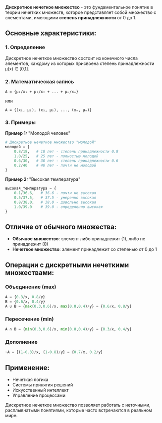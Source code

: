 **Дискретное нечеткое множество** - это фундаментальное понятие в теории нечетких множеств, которое представляет собой множество с элементами, имеющими **степень принадлежности** от 0 до 1.

## Основные характеристики:

### 1. Определение
Дискретное нечеткое множество состоит из конечного числа элементов, каждому из которых присвоена степень принадлежности μ(x) ∈ [0,1].

### 2. Математическая запись
```
A = {μ₁/x₁ + μ₂/x₂ + ... + μₙ/xₙ}
```
или
```
A = {(x₁, μ₁), (x₂, μ₂), ..., (xₙ, μₙ)}
```

### 3. Примеры

**Пример 1:** "Молодой человек"
```python
# Дискретное нечеткое множество "молодой"
молодой = {
    0.8/18,   # 18 лет - степень принадлежности 0.8
    1.0/25,   # 25 лет - полностью молодой
    0.6/30,   # 30 лет - степень принадлежности 0.6
    0.2/40    # 40 лет - почти не молодой
}
```

**Пример 2:** "Высокая температура"
```python
высокая_температура = {
    0.1/36.6,   # 36.6 - почти не высокая
    0.5/37.5,   # 37.5 - умеренно высокая
    0.8/38.0,   # 38.0 - довольно высокая
    1.0/39.0    # 39.0 - определенно высокая
}
```

## Отличие от обычного множества:

- **Обычное множество**: элемент либо принадлежит (1), либо не принадлежит (0)
- **Нечеткое множество**: элемент принадлежит со степенью от 0 до 1

## Операции с дискретными нечеткими множествами:

### Объединение (max)
```python
A = {0.3/x, 0.8/y}
B = {0.6/x, 0.4/y}
A ∪ B = {max(0.3,0.6)/x, max(0.8,0.4)/y} = {0.6/x, 0.8/y}
```

### Пересечение (min)
```python
A ∩ B = {min(0.3,0.6)/x, min(0.8,0.4)/y} = {0.3/x, 0.4/y}
```

### Дополнение
```python
¬A = {(1-0.3)/x, (1-0.8)/y} = {0.7/x, 0.2/y}
```

## Применение:
- Нечеткая логика
- Системы принятия решений
- Искусственный интеллект
- Управление процессами

Дискретное нечеткое множество позволяет работать с неточными, расплывчатыми понятиями, которые часто встречаются в реальном мире.